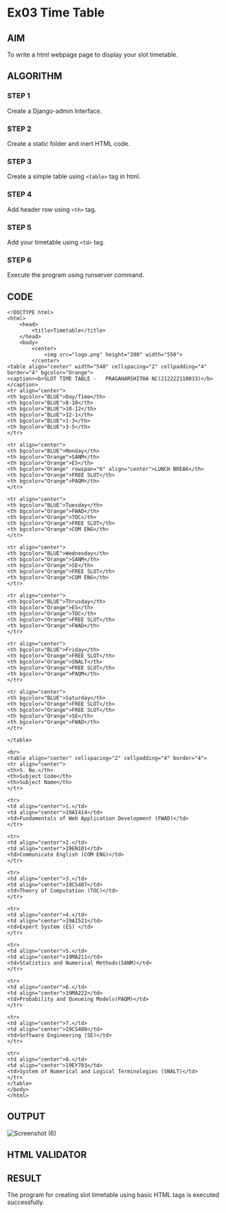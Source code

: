 # Ex03 Time Table

## AIM
To write a html webpage page to display your slot timetable.

## ALGORITHM
### STEP 1
Create a Django-admin Interface.

### STEP 2
Create a static folder and inert HTML code.

### STEP 3
Create a simple table using ```<table>``` tag in html.

### STEP 4
Add header row using ```<th>``` tag.

### STEP 5
Add your timetable using ```<td>``` tag.

### STEP 6
Execute the program using runserver command.

## CODE
```
<!DOCTYPE html>
<html>
    <head>
        <title>Timetable</title>
    </head>
    <body>
        <center>
            <img src="logo.png" height="200" width="550">
        </center>
<table align="center" width="540" cellspacing="2" cellpadding="4" border="4" bgcolor="Orange">
<caption><b>SLOT TIME TABLE -   PRAGAHARSHITHA NC(212222110033)</b></caption>
<tr align="center">
<th bgcolor="BLUE">Day/Time</th>
<th bgcolor="BLUE">8-10</th>
<th bgcolor="BLUE">10-12</th>
<th bgcolor="BLUE">12-1</th>
<th bgcolor="BLUE">1-3</th>
<th bgcolor="BLUE">3-5</th>
</tr>

<tr align="center">
<th bgcolor="BLUE">Monday</th>
<th bgcolor="Orange">SANM</th>
<th bgcolor="Orange">ES</th>
<th bgcolor="Orange" rowspan="6" align="center">LUNCH BREAK</th>
<th bgcolor="Orange">FREE SLOT</th>
<th bgcolor="Orange">PAQM</th>
</tr>

<tr align="center">
<th bgcolor="BLUE">Tuesday</th>
<th bgcolor="Orange">FWAD</th>
<th bgcolor="Orange">TOC</th>
<th bgcolor="Orange">FREE SLOT</th>
<th bgcolor="Orange">COM ENG</th>
</tr>

<tr align="center">
<th bgcolor="BLUE">Wednesday</th>
<th bgcolor="Orange">SANM</th>
<th bgcolor="Orange">SE</th>
<th bgcolor="Orange">FREE SLOT</th>
<th bgcolor="Orange">COM ENG</th>
</tr>

<tr align="center">
<th bgcolor="BLUE">Thrusday</th>
<th bgcolor="Orange">ES</th>
<th bgcolor="Orange">TOC</th>
<th bgcolor="Orange">FREE SLOT</th>
<th bgcolor="Orange">FWAD</th>
</tr>

<tr align="center">
<th bgcolor="BLUE">Friday</th>
<th bgcolor="Orange">FREE SLOT</th>
<th bgcolor="Orange">SNALT</th>
<th bgcolor="Orange">FREE SLOT</th>
<th bgcolor="Orange">PAQM</th>
</tr>

<tr align="center">
<th bgcolor="BLUE">Saturday</th>
<th bgcolor="Orange">FREE SLOT</th>
<th bgcolor="Orange">FREE SLOT</th>
<th bgcolor="Orange">SE</th>
<th bgcolor="Orange">FWAD</th>
</tr>

</table>

<br>
<table align="center" cellspacing="2" cellpadding="4" border="4">
<tr align="center">
<th>S. No.</th>
<th>Subject Code</th>
<th>Subject Name</th>
</tr>

<tr>
<td align="center">1.</td>
<td align="center">19AI414</td>
<td>Fundamentals of Web Application Development (FWAD)</td>
</tr>

<tr>
<td align="center">2.</td>
<td align="center">19EN101</td>
<td>Communicate English (COM ENG)</td>
</tr>

<tr>
<td align="center">3.</td>
<td align="center">19CS407</td>
<td>Theory of Computation (TOC)</td>
</tr>

<tr>
<td align="center">4.</td>
<td align="center">19AI521</td>
<td>Expert System (ES) </td>
</tr>

<tr>
<td align="center">5.</td>
<td align="center">19MA211</td>
<td>Statistics and Numerical Methods(SANM)</td>
</tr>

<tr>
<td align="center">6.</td>
<td align="center">19MA222</td>
<td>Probability and Queueing Models(PAQM)</td>
</tr>

<tr>
<td align="center">7.</td>
<td align="center">19CS408</td>
<td>Software Engineering (SE)</td>
</tr>

<tr>
<td align="center">8.</td>
<td align="center">19EY703</td>
<td>System of Numerical and Logical Terminologies (SNALT)</td>
</tr>
</table>
</body>
</html>
```

## OUTPUT

![Screenshot (6)](https://github.com/pragachellapillai/slot/assets/148254952/a610c65f-ad53-4465-8e9f-bccd9b715510)

## HTML VALIDATOR


## RESULT
The program for creating slot timetable using basic HTML tags is executed successfully.
